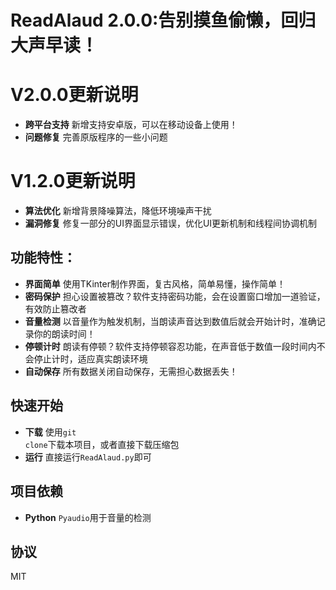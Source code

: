 # ReadAlaud 2.0.0:告别摸鱼偷懒，回归大声早读！

# V2.0.0更新说明
- **跨平台支持** 新增支持安卓版，可以在移动设备上使用！
- **问题修复** 完善原版程序的一些小问题

# V1.2.0更新说明
- **算法优化** 新增背景降噪算法，降低环境噪声干扰
- **漏洞修复** 修复一部分的UI界面显示错误，优化UI更新机制和线程间协调机制

## 功能特性：
- **界面简单** 使用TKinter制作界面，复古风格，简单易懂，操作简单！
- **密码保护** 担心设置被篡改？软件支持密码功能，会在设置窗口增加一道验证，有效防止篡改者
- **音量检测** 以音量作为触发机制，当朗读声音达到数值后就会开始计时，准确记录你的朗读时间！
- **停顿计时** 朗读有停顿？软件支持停顿容忍功能，在声音低于数值一段时间内不会停止计时，适应真实朗读环境
- **自动保存** 所有数据关闭自动保存，无需担心数据丢失！

## 快速开始
- **下载** 使用<code>git clone</code>下载本项目，或者直接下载压缩包
- **运行** 直接运行<code>ReadAlaud.py</code>即可

## 项目依赖
- **Python** <code>Pyaudio</code>用于音量的检测

## 协议
MIT